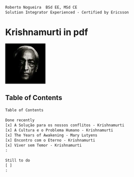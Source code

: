 ```
Roberto Nogueira  BSd EE, MSd CE
Solution Integrator Experienced - Certified by Ericsson
```

# Krishnamurti in pdf

![ebook_cover](images/krishnamurti.png)

## Table of Contents

```
Table of Contents

Done recently
[x] A Solução para os nossos conflitos - Krishnamurti
[x] A Cultura e o Problema Humano - Krishnamurti
[x] The Years of Awakening - Mary Lutyens
[x] Encontro com o Eterno - Krishnamurti
[x] Viver sem Temor - Krishnamurti
:

Still to do
[ ]
:
```
